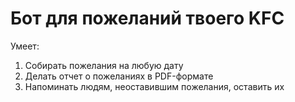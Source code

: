 # Бот для пожеланий твоего KFC
Умеет:
1. Собирать пожелания на любую дату
2. Делать отчет о пожеланиях в PDF-формате
3. Напоминать людям, неоставившим пожелания, оставить их
